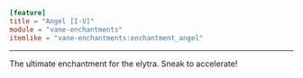 ```toml
[feature]
title = "Angel [I-V]"
module = "vane-enchantments"
itemlike = "vane-enchantments:enchantment_angel"
```
---
The ultimate enchantment for the elytra. Sneak to accelerate!
